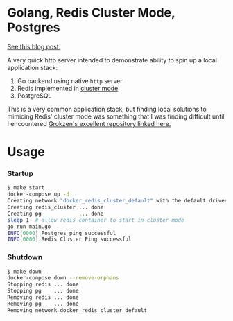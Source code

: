 # Golang, Redis Cluster Mode, Postgres

[See this blog post.](https://loganballard.com/index.php/2022/03/10/redis-cluster-mode-postgres-sql-golang-and-docker/)

A very quick http server intended to demonstrate ability to spin up a local application stack:

1. Go backend using native `http` server
2. Redis implemented in [cluster mode](https://redis.io/topics/cluster-spec)
3. PostgreSQL

This is a very common application stack, but finding local solutions to mimicing Redis' cluster mode was something that I was finding difficult until I encountered [Grokzen's excellent repository linked here.](https://github.com/Grokzen/docker-redis-cluster/)

# Usage

### Startup

```bash
$ make start
docker-compose up -d
Creating network "docker_redis_cluster_default" with the default driver
Creating redis_cluster ... done
Creating pg            ... done
sleep 1  # allow redis container to start in cluster mode
go run main.go
INFO[0000] Postgres ping successful                     
INFO[0000] Redis Cluster Ping successful
```

### Shutdown
```bash
$ make down
docker-compose down --remove-orphans
Stopping redis ... done
Stopping pg    ... done
Removing redis ... done
Removing pg    ... done
Removing network docker_redis_cluster_default
```
